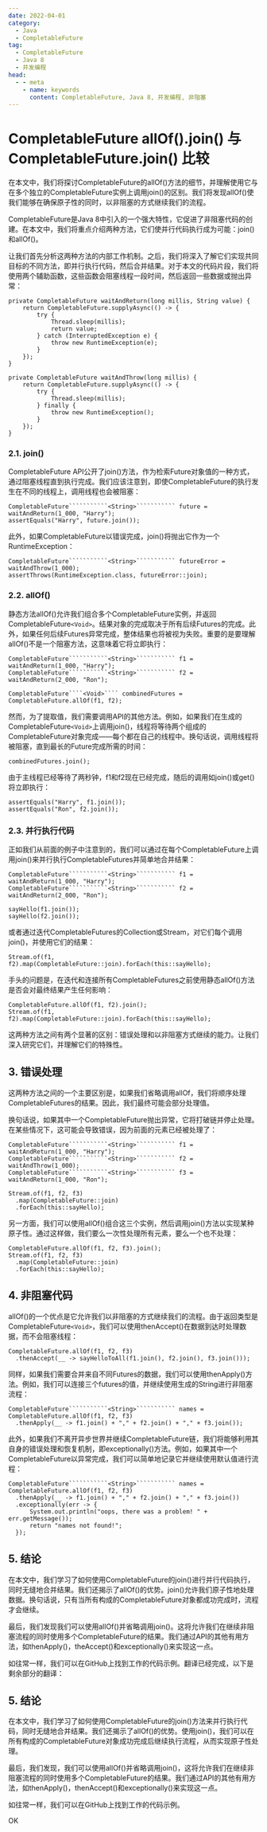```yaml
---
date: 2022-04-01
category:
  - Java
  - CompletableFuture
tag:
  - CompletableFuture
  - Java 8
  - 并发编程
head:
  - - meta
    - name: keywords
      content: CompletableFuture, Java 8, 并发编程, 非阻塞
---
```

# CompletableFuture allOf().join() 与 CompletableFuture.join() 比较

在本文中，我们将探讨CompletableFuture的allOf()方法的细节，并理解使用它与在多个独立的CompletableFuture实例上调用join()的区别。我们将发现allOf()使我们能够在确保原子性的同时，以非阻塞的方式继续我们的流程。

CompletableFuture是Java 8中引入的一个强大特性，它促进了非阻塞代码的创建。在本文中，我们将重点介绍两种方法，它们使并行代码执行成为可能：join()和allOf()。

让我们首先分析这两种方法的内部工作机制。之后，我们将深入了解它们实现共同目标的不同方法，即并行执行代码，然后合并结果。对于本文的代码片段，我们将使用两个辅助函数，这些函数会阻塞线程一段时间，然后返回一些数据或抛出异常：

```
private CompletableFuture waitAndReturn(long millis, String value) {
    return CompletableFuture.supplyAsync(() -> {
        try {
            Thread.sleep(millis);
            return value;
        } catch (InterruptedException e) {
            throw new RuntimeException(e);
        }
    });
}

private CompletableFuture waitAndThrow(long millis) {
    return CompletableFuture.supplyAsync(() -> {
        try {
            Thread.sleep(millis);
        } finally {
            throw new RuntimeException();
        }
    });
}
```

### 2.1. join()

CompletableFuture API公开了join()方法，作为检索Future对象值的一种方式，通过阻塞线程直到执行完成。我们应该注意到，即使CompletableFuture的执行发生在不同的线程上，调用线程也会被阻塞：

```
CompletableFuture```````````<String>``````````` future = waitAndReturn(1_000, "Harry");
assertEquals("Harry", future.join());
```

此外，如果CompletableFuture以错误完成，join()将抛出它作为一个RuntimeException：

```
CompletableFuture```````````<String>``````````` futureError = waitAndThrow(1_000);
assertThrows(RuntimeException.class, futureError::join);
```

### 2.2. allOf()

静态方法allOf()允许我们组合多个CompletableFuture实例，并返回CompletableFuture````<Void>````。结果对象的完成取决于所有后续Futures的完成。此外，如果任何后续Futures异常完成，整体结果也将被视为失败。重要的是要理解allOf()不是一个阻塞方法，这意味着它将立即执行：

```
CompletableFuture```````````<String>``````````` f1 = waitAndReturn(1_000, "Harry");
CompletableFuture```````````<String>``````````` f2 = waitAndReturn(2_000, "Ron");

CompletableFuture````<Void>```` combinedFutures = CompletableFuture.allOf(f1, f2);
```

然而，为了提取值，我们需要调用API的其他方法。例如，如果我们在生成的CompletableFuture````<Void>````上调用join()，线程将等待两个组成的CompletableFuture对象完成——每个都在自己的线程中。换句话说，调用线程将被阻塞，直到最长的Future完成所需的时间：

```
combinedFutures.join();
```

由于主线程已经等待了两秒钟，f1和f2现在已经完成，随后的调用如join()或get()将立即执行：

```
assertEquals("Harry", f1.join());
assertEquals("Ron", f2.join());
```

### 2.3. 并行执行代码

正如我们从前面的例子中注意到的，我们可以通过在每个CompletableFuture上调用join()来并行执行CompletableFutures并简单地合并结果：

```
CompletableFuture```````````<String>``````````` f1 = waitAndReturn(1_000, "Harry");
CompletableFuture```````````<String>``````````` f2 = waitAndReturn(2_000, "Ron");

sayHello(f1.join());
sayHello(f2.join());
```

或者通过迭代CompletableFutures的Collection或Stream，对它们每个调用join()，并使用它们的结果：

```
Stream.of(f1, f2).map(CompletableFuture::join).forEach(this::sayHello);
```

手头的问题是，在迭代和连接所有CompletableFutures之前使用静态allOf()方法是否会对最终结果产生任何影响：

```
CompletableFuture.allOf(f1, f2).join();
Stream.of(f1, f2).map(CompletableFuture::join).forEach(this::sayHello);
```

这两种方法之间有两个显著的区别：错误处理和以非阻塞方式继续的能力。让我们深入研究它们，并理解它们的特殊性。

## 3. 错误处理

这两种方法之间的一个主要区别是，如果我们省略调用allOf，我们将顺序处理CompletableFutures的结果。因此，我们最终可能会部分处理值。

换句话说，如果其中一个CompletableFuture抛出异常，它将打破链并停止处理。在某些情况下，这可能会导致错误，因为前面的元素已经被处理了：

```
CompletableFuture```````````<String>``````````` f1 = waitAndReturn(1_000, "Harry");
CompletableFuture```````````<String>``````````` f2 = waitAndThrow(1_000);
CompletableFuture```````````<String>``````````` f3 = waitAndReturn(1_000, "Ron");

Stream.of(f1, f2, f3)
  .map(CompletableFuture::join)
  .forEach(this::sayHello);
```

另一方面，我们可以使用allOf()组合这三个实例，然后调用join()方法以实现某种原子性。通过这样做，我们要么一次性处理所有元素，要么一个也不处理：

```
CompletableFuture.allOf(f1, f2, f3).join();
Stream.of(f1, f2, f3)
  .map(CompletableFuture::join)
  .forEach(this::sayHello);
```

## 4. 非阻塞代码

allOf()的一个优点是它允许我们以非阻塞的方式继续我们的流程。由于返回类型是CompletableFuture````<Void>````，我们可以使用thenAccept()在数据到达时处理数据，而不会阻塞线程：

```
CompletableFuture.allOf(f1, f2, f3)
  .thenAccept(__ -> sayHelloToAll(f1.join(), f2.join(), f3.join()));
```

同样，如果我们需要合并来自不同Futures的数据，我们可以使用thenApply()方法。例如，我们可以连接三个futures的值，并继续使用生成的String进行非阻塞流程：

```
CompletableFuture```````````<String>``````````` names = CompletableFuture.allOf(f1, f2, f3)
  .thenApply(__ -> f1.join() + "," + f2.join() + "," + f3.join());
```

此外，如果我们不离开异步世界并继续CompletableFuture链，我们将能够利用其自身的错误处理和恢复机制，即exceptionally()方法。例如，如果其中一个CompletableFuture以异常完成，我们可以简单地记录它并继续使用默认值进行流程：

```
CompletableFuture```````````<String>``````````` names = CompletableFuture.allOf(f1, f2, f3)
  .thenApply(__ -> f1.join() + "," + f2.join() + "," + f3.join())
  .exceptionally(err -> {
      System.out.println("oops, there was a problem! " + err.getMessage());
      return "names not found!";
  });
```

## 5. 结论

在本文中，我们学习了如何使用CompletableFuture的join()进行并行代码执行，同时无缝地合并结果。我们还揭示了allOf()的优势。join()允许我们原子性地处理数据。换句话说，只有当所有构成的CompletableFuture对象都成功完成时，流程才会继续。

最后，我们发现我们可以使用allOf()并省略调用join()。这将允许我们在继续非阻塞流程的同时使用多个CompletableFuture的结果。我们通过API的其他有用方法，如thenApply()，theAccept()和exceptionally()来实现这一点。

如往常一样，我们可以在GitHub上找到工作的代码示例。翻译已经完成，以下是剩余部分的翻译：

## 5. 结论

在本文中，我们学习了如何使用CompletableFuture的join()方法来并行执行代码，同时无缝地合并结果。我们还揭示了allOf()的优势。使用join()，我们可以在所有构成的CompletableFuture对象成功完成后继续执行流程，从而实现原子性处理。

最后，我们发现，我们可以使用allOf()并省略调用join()，这将允许我们在继续非阻塞流程的同时使用多个CompletableFuture的结果。我们通过API的其他有用方法，如thenApply()，thenAccept()和exceptionally()来实现这一点。

如往常一样，我们可以在GitHub上找到工作的代码示例。

OK